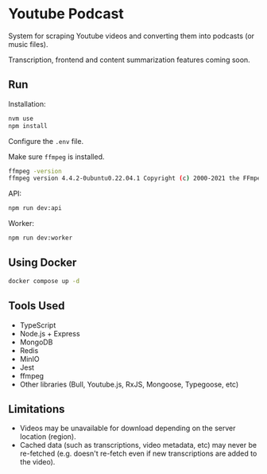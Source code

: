 # Youtube Podcast

System for scraping Youtube videos and converting them into podcasts (or music files).

Transcription, frontend and content summarization features coming soon.

## Run

Installation:

```sh
nvm use
npm install
```

Configure the `.env` file.

Make sure `ffmpeg` is installed.

```sh
ffmpeg -version
ffmpeg version 4.4.2-0ubuntu0.22.04.1 Copyright (c) 2000-2021 the FFmpeg developers
```

API:

```sh
npm run dev:api
```

Worker:

```sh
npm run dev:worker
```

## Using Docker

```sh
docker compose up -d
```

## Tools Used

* TypeScript
* Node.js + Express
* MongoDB
* Redis
* MinIO
* Jest
* ffmpeg
* Other libraries (Bull, Youtube.js, RxJS, Mongoose, Typegoose, etc)

## Limitations

* Videos may be unavailable for download depending on the server location (region).
* Cached data (such as transcriptions, video metadata, etc) may never be re-fetched (e.g. doesn't re-fetch even if new transcriptions are added to the video).
